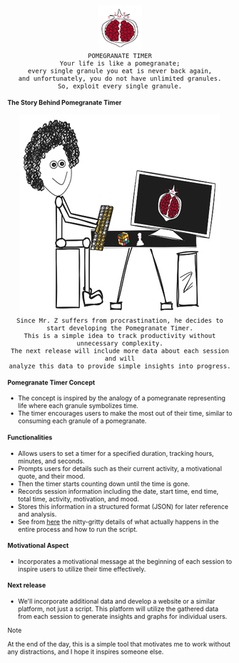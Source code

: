 <p align="center">
  <img src="assets/logo.svg" width="100px" height="100px"><br>
  <samp>POMEGRANATE TIMER</samp><br>
  <samp>
    Your life is like a pomegranate;<br>
    every single granule you eat is never back again,<br>
    and unfortunately, you do not have unlimited granules.<br>
    So, exploit every single granule.
  </samp>
</p>

#### The Story Behind Pomegranate Timer
<p align="center">
  <img src="assets/MrZ.svg" width="450px" height="450px"><br>

  <samp>
   Since Mr. Z suffers from procrastination, he decides to start developing the Pomegranate Timer.<br>
    This is a simple idea to track productivity without unnecessary complexity.<br>
    The next release will include more data about each session and will<br>
    analyze this data to provide simple insights into progress.<br>
  </samp>
</p>

#### Pomegranate Timer Concept
-  The concept is inspired by the analogy of a pomegranate representing life where each granule symbolizes time.
-  The timer encourages users to make the most out of their time, similar to consuming each granule of a pomegranate.

#### Functionalities
- Allows users to set a timer for a specified duration, tracking hours, minutes, and seconds.
- Prompts users for details such as their current activity, a motivational quote, and their mood.
- Then the timer starts counting down until the time is gone.
- Records session information including the date, start time, end time, total time, activity, motivation, and mood.
- Stores this information in a structured format (JSON) for later reference and analysis.
- See from [here]() the nitty-gritty details of what actually happens in the entire process and how to run the script.
#### Motivational Aspect
- Incorporates a motivational message at the beginning of each session to inspire users to utilize their time effectively.
#### Next release
- We'll incorporate additional data and develop a website or a similar platform, not just a script. This platform will utilize the gathered data from each session to generate insights and graphs for individual users.

> [!NOTE]
> At the end of the day, this is a simple tool that motivates me to work without any distractions, and I hope it inspires someone else.
